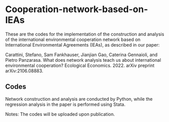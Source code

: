 # Cooperation-network-based-on-IEAs

These are the codes for the implementation of the construction and analysis of the international environmental cooperation network based on International Environmental Agreements (IEAs), as described in our paper:

Carattini, Stefano, Sam Fankhauser, Jianjian Gao, Caterina Gennaioli, and Pietro Panzarasa. What does network analysis teach us about international environmental cooperation? Ecological Economics. 2022.  arXiv preprint arXiv:2106.08883.

## Codes

Network construction and analysis are conducted by Python, while the regression analysis in the paper is performed using Stata.

Notes: The codes will be uploaded upon publication.
